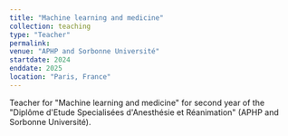 ```yaml
---
title: "Machine learning and medicine"
collection: teaching
type: "Teacher"
permalink: 
venue: "APHP and Sorbonne Université"
startdate: 2024
enddate: 2025
location: "Paris, France"
---
```


Teacher for "Machine learning and medicine" for second year of the "Diplôme d'Etude Specialisées d'Anesthésie et Réanimation" (APHP and Sorbonne Université).
